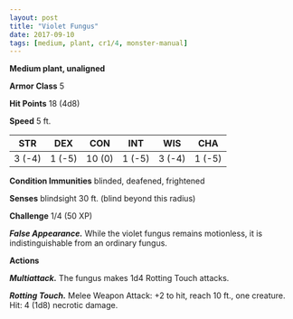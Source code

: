 ```yaml
---
layout: post
title: "Violet Fungus"
date: 2017-09-10
tags: [medium, plant, cr1/4, monster-manual]
---
```


**Medium plant, unaligned**

**Armor Class** 5

**Hit Points** 18 (4d8)

**Speed** 5 ft.

|   STR   |   DEX   |   CON   |   INT   |   WIS   |   CHA   |
|:-----:|:-----:|:-----:|:-----:|:-----:|:-----:|
| 3 (-4) | 1 (-5) | 10 (0) | 1 (-5) | 3 (-4) | 1 (-5) |

**Condition Immunities** blinded, deafened, frightened

**Senses** blindsight 30 ft. (blind beyond this radius)

**Challenge** 1/4 (50 XP)

***False Appearance.*** While the violet fungus remains motionless, it is indistinguishable from an ordinary fungus.

**Actions**

***Multiattack.*** The fungus makes 1d4 Rotting Touch attacks.

***Rotting Touch.*** Melee Weapon Attack: +2 to hit, reach 10 ft., one creature. Hit: 4 (1d8) necrotic damage.

